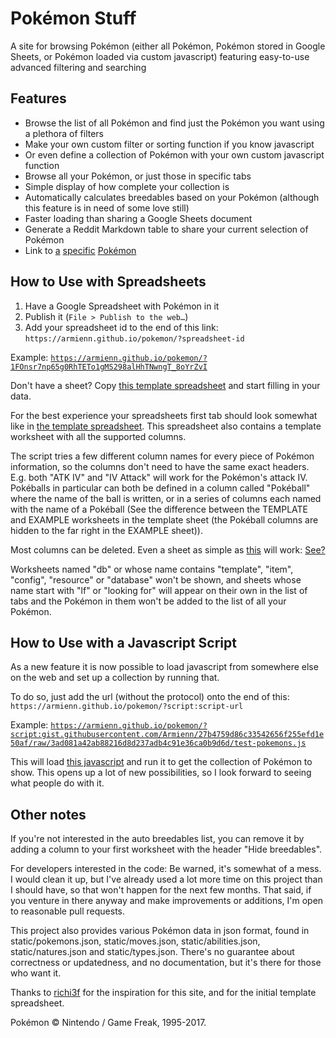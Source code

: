 # Pokémon Stuff

A site for browsing Pokémon (either all Pokémon, Pokémon stored in Google Sheets, or Pokémon loaded via custom javascript) featuring easy-to-use advanced filtering and searching

## Features

* Browse the list of all Pokémon and find just the Pokémon you want using a plethora of filters
* Make your own custom filter or sorting function if you know javascript
* Or even define a collection of Pokémon with your own custom javascript function
* Browse all your Pokémon, or just those in specific tabs
* Simple display of how complete your collection is
* Automatically calculates breedables based on your Pokémon (although this feature is in need of some love still)
* Faster loading than sharing a Google Sheets document
* Generate a Reddit Markdown table to share your current selection of Pokémon
* Link to [a](https://armienn.github.io/pokemon/#Magearna) [specific](https://armienn.github.io/pokemon/#123) [Pokémon](https://armienn.github.io/pokemon/#nidoran-m)

## How to Use with Spreadsheets

1. Have a Google Spreadsheet with Pokémon in it
2. Publish it (`File > Publish to the web…`)
3. Add your spreadsheet id to the end of this link: `https://armienn.github.io/pokemon/?spreadsheet-id`

Example: [`https://armienn.github.io/pokemon/?1FOnsr7np65g0RhTETo1gMS298alHhTNwngT_8oYrZvI`](https://armienn.github.io/pokemon/?1FOnsr7np65g0RhTETo1gMS298alHhTNwngT_8oYrZvI)

Don't have a sheet? Copy [this template spreadsheet](https://docs.google.com/spreadsheets/d/1mhDDWpfizdO1AitOMzAxODRQYNlHQAkpRRqBauzn4cI/edit?usp=sharing) and start filling in your data.

For the best experience your spreadsheets first tab should look somewhat like in [the template spreadsheet](https://docs.google.com/spreadsheets/d/1mhDDWpfizdO1AitOMzAxODRQYNlHQAkpRRqBauzn4cI/edit?usp=sharing). This spreadsheet also contains a template worksheet with all the supported columns.

The script tries a few different column names for every piece of Pokémon information, so the columns don't need to have the same exact headers. E.g. both "ATK IV" and "IV Attack" will work for the Pokémon's attack IV. Pokéballs in particular can both be defined in a column called "Pokéball" where the name of the ball is written, or in a series of columns each named with the name of a Pokéball (See the difference between the TEMPLATE and EXAMPLE worksheets in the template sheet (the Pokéball columns are hidden to the far right in the EXAMPLE sheet)).

Most columns can be deleted. Even a sheet as simple as [this](https://docs.google.com/spreadsheets/d/1Co8N7zAWXhPnKHTUOdPbLunalSDoGyDVoftpvV0IxDY/edit?usp=sharing) will work: [See?](https://armienn.github.io/pokemon/?1Co8N7zAWXhPnKHTUOdPbLunalSDoGyDVoftpvV0IxDY#1)

Worksheets named "db" or whose name contains "template", "item", "config", "resource" or "database" won't be shown, and sheets whose name start with "lf" or "looking for" will appear on their own in the list of tabs and the Pokémon in them won't be added to the list of all your Pokémon.

## How to Use with a Javascript Script

As a new feature it is now possible to load javascript from somewhere else on the web and set up a collection by running that. 

To do so, just add the url (without the protocol) onto the end of this: `https://armienn.github.io/pokemon/?script:script-url`

Example: [`https://armienn.github.io/pokemon/?script:gist.githubusercontent.com/Armienn/27b4759d86c33542656f255efd1e50af/raw/3ad081a42ab88216d8d237adb4c91e36ca0b9d6d/test-pokemons.js`](https://armienn.github.io/pokemon/?script:gist.githubusercontent.com/Armienn/27b4759d86c33542656f255efd1e50af/raw/3ad081a42ab88216d8d237adb4c91e36ca0b9d6d/test-pokemons.js)

This will load [this javascript](https://gist.githubusercontent.com/Armienn/27b4759d86c33542656f255efd1e50af/raw/3ad081a42ab88216d8d237adb4c91e36ca0b9d6d/test-pokemons.js) and run it to get the collection of Pokémon to show. This opens up a lot of new possibilities, so I look forward to seeing what people do with it.

## Other notes

If you're not interested in the auto breedables list, you can remove it by adding a column to your first worksheet with the header "Hide breedables".

For developers interested in the code: Be warned, it's somewhat of a mess. I would clean it up, but I've already used a lot more time on this project than I should have, so that won't happen for the next few months. That said, if you venture in there anyway and make improvements or additions, I'm open to reasonable pull requests.

This project also provides various Pokémon data in json format, found in static/pokemons.json, static/moves.json, static/abilities.json, static/natures.json and static/types.json. There's no guarantee about correctness or updatedness, and no documentation, but it's there for those who want it.

Thanks to [richi3f](https://github.com/richi3f) for the inspiration for this site, and for the initial template spreadsheet.

Pokémon &copy; Nintendo / Game Freak, 1995-2017.
